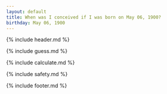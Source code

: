 ```yaml
---
layout: default
title: When was I conceived if I was born on May 06, 1900?
birthday: May 06, 1900
---
```


{% include header.md %}

{% include guess.md %}

{% include calculate.md %}

{% include safety.md %}

{% include footer.md %}



